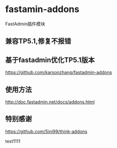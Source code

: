 # fastamin-addons
FastAdmin插件模块
## 兼容TP5.1,修复不报错

## 基于fastadmin优化TP5.1版本
https://github.com/karsonzhang/fastadmin-addons

## 使用方法
http://doc.fastadmin.net/docs/addons.html

## 特别感谢
https://github.com/5ini99/think-addons

test1111